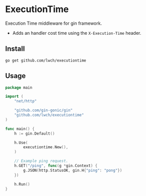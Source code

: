 # ExecutionTime
 
Execution Time middleware for gin framework.

- Adds an handler cost time using the `X-Execution-Time` header. 

## Install

```shell
go get github.com/lwch/executiontime
```

## Usage

```go
package main

import (
	"net/http"

	"github.com/gin-gonic/gin"
	"github.com/lwch/executiontime"
)

func main() {
	h := gin.Default()

	h.Use(
		executiontime.New(),
	)

	// Example ping request.
	h.GET("/ping", func(g *gin.Context) {
		g.JSON(http.StatusOK, gin.H{"ping": "pong"})
	})

	h.Run()
}
```